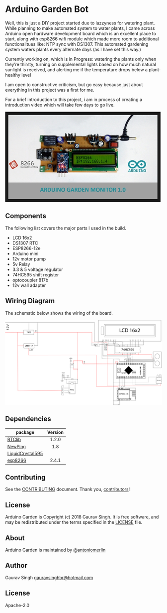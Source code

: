 # Arduino Garden Bot
Well, this is just a DIY project started due to lazzyness for watering plant. While planning to make automated system to water plants, I came across Arduino open hardware development board which is an excellent place to start, along with esp8266 wifi module which made more room to additional functionalitues like: NTP sync with DS1307. 
This automated gardening system waters plants every alternate days (as I have set this way.)

Currently working on, which is in Progress: watering the plants only when they’re thirsty, turning on supplemental lights based on how much natural sunlight is received, and alerting me if the temperature drops below a plant-healthy level

I am open to constructive criticism, but go easy because just about everything in this project was a first for me.


For a brief introduction to this project, i am in process of creating a introduction video which will take few days to go live.


<a href="" target="_blank"><img src="intro_img.jpg" 
alt="Garden Controller Introduction Video" border="10" /></a>

## Components
The following list covers the major parts I used in the build.
* LCD 16x2
* DS1307 RTC
* ESP8266-12e
* Arduino mini
* 12v motor pump
* 5v Relay
* 3.3 & 5 voltage regulator
* 74HC595 shift register
* optocoupler 817b
* 12v wall adapter

## Wiring Diagram
The schematic below shows the wiring of the board.

![Wiring diagram](arduino_garden_circuit.jpg)

## Dependencies

package | Version
--- |:---:|
[RTClib](https://github.com/adafruit/RTClib) | 1.2.0
[NewPing](https://playground.arduino.cc/Code/NewPing) | 1.8
[LiquidCrystal595](https://bitbucket.org/rowansimms/arduino-lcd-3pin) | 
[esp8266](https://github.com/esp8266/Arduino) | 2.4.1

## Contributing

See the [CONTRIBUTING] document. Thank you, [contributors]!

## License

Arduino Garden is Copyright (c) 2018 Gaurav Singh. It is free software, and may be redistributed under the terms specified in the [LICENSE] file.

## About

Arduino Garden is maintained by [@antoniomerlin](https://github.com/antoniomerlin)

## Author

Gaurav Singh <gauravsinghbr@hotmail.com>

## License
Apache-2.0

[LICENSE]: /LICENSE
[CONTRIBUTING]: CONTRIBUTING.md
[contributors]: https://github.com/antoniomerlin/Arduino_Garden/graphs/contributors